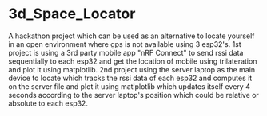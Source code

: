 # 3d_Space_Locator

A hackathon project which can be used as an alternative to locate yourself in an open environment where gps is not available using 3 esp32's.
1st project is using a 3rd party mobile app "nRF Connect" to send rssi data sequentially to each esp32 and get the location of mobile using trilateration and plot it using matplotlib.
2nd project using the server laptop as the main device to locate which tracks the rssi data of each esp32 and computes it on the server file and plot it using matlplotlib which updates itself every 4 seconds according to the server laptop's position which could be relative or absolute to each esp32.    
